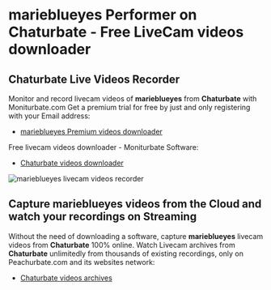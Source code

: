 # marieblueyes Performer on Chaturbate - Free LiveCam videos downloader

## Chaturbate Live Videos Recorder

Monitor and record livecam videos of **marieblueyes** from **Chaturbate** with Moniturbate.com
Get a premium trial for free by just and only registering with your Email address:
* [marieblueyes Premium videos downloader](https://moniturbate.com/request-demo-licence-key.html)

Free livecam videos downloader - Moniturbate Software:
* [Chaturbate videos downloader](https://moniturbate.com/moniturbate-download-software.html)

![marieblueyes livecam videos recorder](https://peachurnet.com/templates/moniturbate-software.png)


## Capture marieblueyes videos from the Cloud and watch your recordings on Streaming

Without the need of downloading a software, capture **marieblueyes** livecam videos from **Chaturbate** 100% online.
Watch Livecam archives from **Chaturbate** unlimitedly from thousands of existing recordings, only on Peachurbate.com and its websites network:
* [Chaturbate videos archives](https://peachurnet.com/)